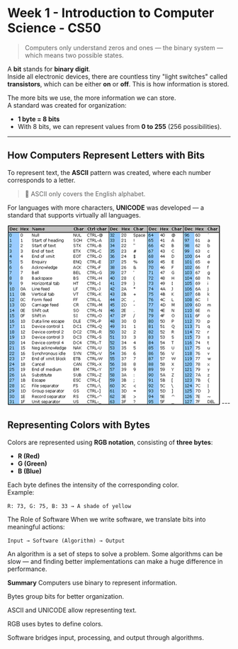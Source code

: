 # Week 1 - Introduction to Computer Science - CS50

> Computers only understand zeros and ones — the binary system — which means two possible states.

A **bit** stands for **binary digit**.  
Inside all electronic devices, there are countless tiny "light switches" called **transistors**, which can be either **on** or **off**. This is how information is stored.

The more bits we use, the more information we can store.  
A standard was created for organization:

- **1 byte = 8 bits**
- With 8 bits, we can represent values from **0 to 255** (256 possibilities).

---

## How Computers Represent Letters with Bits

To represent text, the **ASCII** pattern was created, where each number corresponds to a letter.

> 🛑 ASCII only covers the English alphabet.

For languages with more characters, **UNICODE** was developed — a standard that supports virtually all languages.

<img src="../static/ascii.webp" alt="Ascii">
---

## Representing Colors with Bytes

Colors are represented using **RGB notation**, consisting of **three bytes**:

- **R (Red)** 
- **G (Green)**
- **B (Blue)**

Each byte defines the intensity of the corresponding color.  
Example:

```text
R: 73, G: 75, B: 33 → A shade of yellow
```

The Role of Software
When we write software, we translate bits into meaningful actions:

```text
Input → Software (Algorithm) → Output
```

An algorithm is a set of steps to solve a problem.
Some algorithms can be slow — and finding better implementations can make a huge difference in performance.

**Summary**
Computers use binary to represent information.

Bytes group bits for better organization.

ASCII and UNICODE allow representing text.

RGB uses bytes to define colors.

Software bridges input, processing, and output through algorithms.

